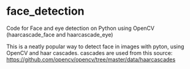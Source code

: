 # face_detection
Code for Face and eye detection on Python using OpenCV (haarcascade_face and haarcascade_eye)

This is a neatly popular way to detect face in images with pyton, using OpenCV and haar cascades. cascades are used from this source: https://github.com/opencv/opencv/tree/master/data/haarcascades

